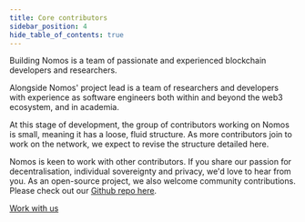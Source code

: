 ```yaml
---
title: Core contributors
sidebar_position: 4
hide_table_of_contents: true
---
```


Building Nomos is a team of passionate and experienced blockchain developers and researchers. 

Alongside Nomos' project lead is a team of researchers and developers with experience as software engineers both within and beyond the web3 ecosystem, and in academia.

At this stage of development, the group of contributors working on Nomos is small, meaning it has a loose, fluid structure. As more contributors join to work on the network, we expect to revise the structure detailed here. 

Nomos is keen to work with other contributors. If you share our passion for decentralisation, individual sovereignty and privacy, we'd love to hear from you. As an open-source project, we also welcome community contributions. Please check out our [Github repo here](https://github.com/logos-co).

[Work with us](https://jobs.status.im/)